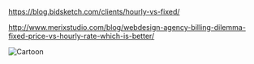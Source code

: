https://blog.bidsketch.com/clients/hourly-vs-fixed/

http://www.merixstudio.com/blog/webdesign-agency-billing-dilemma-fixed-price-vs-hourly-rate-which-is-better/


![Cartoon](http://globalnerdy.com/wordpress/wp-content/uploads/2007/11/dilbert-xp02.gif)
